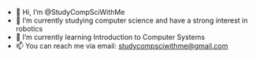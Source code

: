 - 👋 Hi, I’m @StudyCompSciWithMe
- 👀 I’m currently studying computer science and have a strong interest in robotics
- 🌱 I’m currently learning Introduction to Computer Systems
- 📫 You can reach me via email: studycompsciwithme@gmail.com

<!---
StudyCompSciWithMe/StudyCompSciWithMe is a ✨ special ✨ repository because its `README.md` (this file) appears on your GitHub profile.
You can click the Preview link to take a look at your changes.
--->

